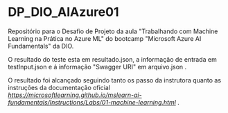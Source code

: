 # DP_DIO_AIAzure01
Repositório para o Desafio de Projeto da aula
"Trabalhando com Machine Learning na Prática no Azure ML"
do bootcamp "Microsoft Azure AI Fundamentals" da DIO.

O resultado do teste esta em resultado.json, a informação de entrada em testInput.json e á informação "Swagger URI" em arquivo.json .

O resultado foi alcançado seguindo tanto os passo da instrutora quanto as instruções da documentação oficial *https://microsoftlearning.github.io/mslearn-ai-fundamentals/Instructions/Labs/01-machine-learning.html* .
